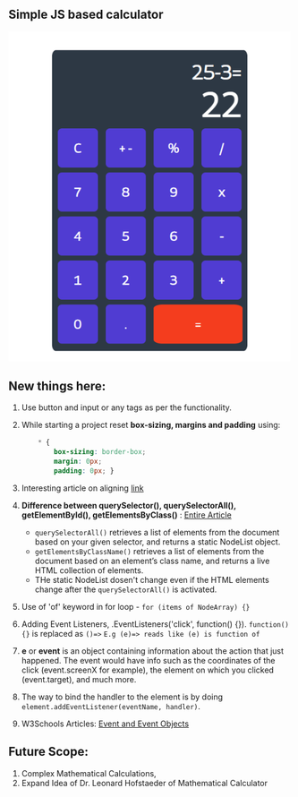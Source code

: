 ## Simple JS based calculator

![screenshot](instance.png)

## New things here:

1. Use button and input or any tags as per the functionality.
2. While starting a project reset **box-sizing, margins and padding** using:
      ``` CSS
          * {
              box-sizing: border-box;
              margin: 0px;
              padding: 0px; }
      ```
3. Interesting article on aligning [link](https://www.freecodecamp.org/news/css-vertical-align-how-to-center-a-div-text-or-an-image-example-code/amp/)
4. **Difference between querySelector(), querySelectorAll(), getElementById(), getElementsByClass()** : [Entire Article](https://unicorntears.dev/posts/queryselectorall-vs-getelementsbyclassname/#:~:text=querySelectorAll()%20retrieves%20a%20list,live%20HTML%20collection%20of%20elements.)
      - `querySelectorAll()` retrieves a list of elements from the document based on your given selector, and returns a static NodeList object.
      - `getElementsByClassName()` retrieves a list of elements from the document based on an element’s class name, and returns a live HTML collection of elements.
      - THe static NodeList dosen't change even if the HTML elements change after the `querySelectorAll()` is activated.

5. Use of 'of' keyword in for loop - `for (items of NodeArray) {}`
6. Adding Event Listeners, .EventListeners('click', function() {}). `function(){}` is replaced as `()=>` `E.g (e)=> reads like (e) is function of`  
7. **e** or **event** is an object containing information about the action that just happened. The event would have info such as the coordinates of the click (event.screenX for example), the element on which you clicked (event.target), and much more.
8.  The way to bind the handler to the element is by doing `element.addEventListener(eventName, handler)`.
9.  W3Schools Articles: [Event and Event Objects](http://www-db.deis.unibo.it/courses/TW/DOCS/w3schools/jsref/dom_obj_event.asp.html)

## Future Scope:
1. Complex Mathematical Calculations,
2. Expand Idea of Dr. Leonard Hofstaeder of Mathematical Calculator
